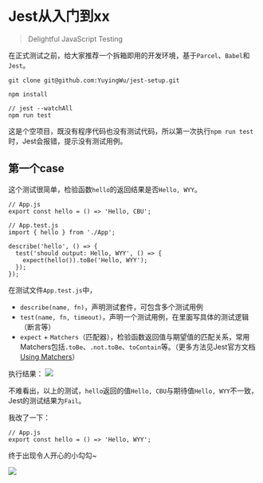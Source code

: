# Jest从入门到xx

> Delightful JavaScript Testing

在正式测试之前，给大家推荐一个拆箱即用的开发环境，基于`Parcel`、`Babel`和`Jest`。

```
git clone git@github.com:YuyingWu/jest-setup.git

npm install

// jest --watchAll
npm run test
```

这是个空项目，既没有程序代码也没有测试代码，所以第一次执行`npm run test`时，Jest会报错，提示没有测试用例。

## 第一个case

这个测试很简单，检验函数`hello`的返回结果是否`Hello, WYY`。

```
// App.js
export const hello = () => 'Hello, CBU';

// App.test.js
import { hello } from './App';

describe('hello', () => {
  test('should output: Hello, WYY', () => {
    expect(hello()).toBe('Hello, WYY');
  });
});
```

在测试文件`App.test.js`中，

* `describe(name, fn)`，声明测试套件，可包含多个测试用例
* `test(name, fn, timeout)`，声明一个测试用例，在里面写具体的测试逻辑（断言等）
* `expect` + `Matchers`（匹配器），检验函数返回值与期望值的匹配关系，常用Matchers包括`.toBe`、`.not.toBe`、`toContain`等。（更多方法见Jest官方文档[Using Matchers](https://facebook.github.io/jest/docs/zh-Hans/using-matchers.html)）

执行结果：
![](http://sinacloud.net/demo-static/article/jest-wrong-output.png)

不难看出，以上的测试，`hello`返回的值`Hello, CBU`与期待值`Hello, WYY`不一致，Jest的测试结果为`Fail`。

我改了一下：
```
// App.js
export const hello = () => 'Hello, WYY';
```

终于出现令人开心的小勾勾~

![](http://sinacloud.net/demo-static/article/jest-output-success.png)
